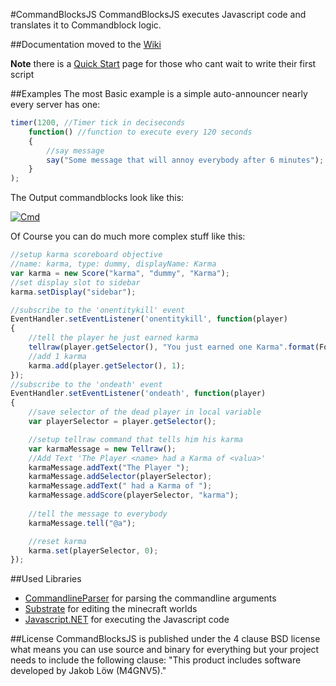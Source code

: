 #CommandBlocksJS
CommandBlocksJS executes Javascript code and translates it to Commandblock logic.

##Documentation
moved to the [Wiki](https://github.com/M4GV5/CommandBlocksJS/wiki)

**Note** there is a [Quick Start](https://github.com/M4GV5/CommandBlocksJS/wiki/Quick-Start) page for those who cant wait to write their first script

##Examples
The most Basic example is a simple auto-announcer nearly every server has one:
```javascript
timer(1200, //Timer tick in deciseconds
    function() //function to execute every 120 seconds
    {
        //say message
        say("Some message that will annoy everybody after 6 minutes");
    }
);
```
The Output commandblocks look like this:

[![Cmd](http://i.imgur.com/lJ5MrJ6.png)]()

Of Course you can do much more complex stuff like this:
```javascript
//setup karma scoreboard objective
//name: karma, type: dummy, displayName: Karma
var karma = new Score("karma", "dummy", "Karma");
//set display slot to sidebar
karma.setDisplay("sidebar");

//subscribe to the 'onentitykill' event
EventHandler.setEventListener('onentitykill', function(player)
{
    //tell the player he just earned karma
    tellraw(player.getSelector(), "You just earned one Karma".format(Formatting.red));
    //add 1 karma
    karma.add(player.getSelector(), 1);
});
//subscribe to the 'ondeath' event
EventHandler.setEventListener('ondeath', function(player)
{
    //save selector of the dead player in local variable
    var playerSelector = player.getSelector();

    //setup tellraw command that tells him his karma
    var karmaMessage = new Tellraw();
    //Add Text 'The Player <name> had a Karma of <valua>'
    karmaMessage.addText("The Player ");
    karmaMessage.addSelector(playerSelector);
    karmaMessage.addText(" had a Karma of ");
	karmaMessage.addScore(playerSelector, "karma");
	
	//tell the message to everybody
	karmaMessage.tell("@a");

    //reset karma
    karma.set(playerSelector, 0);
});
```



##Used Libraries
- [CommandlineParser](https://commandline.codeplex.com/) for parsing the commandline arguments
- [Substrate](https://github.com/jaquadro/Substrate) for editing the minecraft worlds
- [Javascript.NET](http://javascriptdotnet.codeplex.com/) for executing the Javascript code



##License
CommandBlocksJS is published under the 4 clause BSD license what means you can use source and binary for everything but your project needs to include the following clause: "This product includes software developed by Jakob Löw (M4GNV5)."

